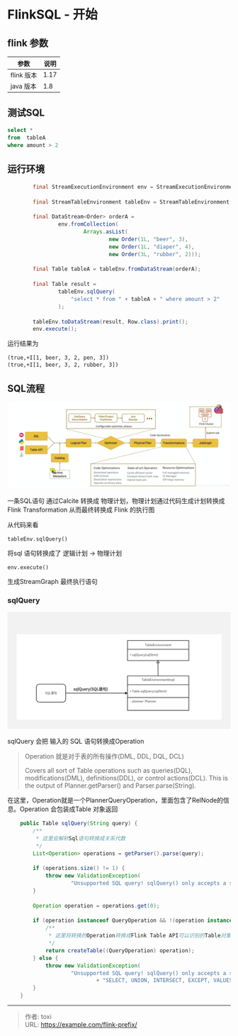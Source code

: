# FlinkSQL - 开始


## flink 参数

| 参数      | 说明 |
| --------- | ---- |
| flink 版本 | 1.17 |
| java 版本  | 1.8 |

## 测试SQL

```SQL
select * 
from  tableA 
where amount > 2
```

## 运行环境

```java
        final StreamExecutionEnvironment env = StreamExecutionEnvironment.getExecutionEnvironment();

        final StreamTableEnvironment tableEnv = StreamTableEnvironment.create(env);

        final DataStream<Order> orderA =
                env.fromCollection(
                        Arrays.asList(
                                new Order(1L, "beer", 3),
                                new Order(1L, "diaper", 4),
                                new Order(3L, "rubber", 2)));

        final Table tableA = tableEnv.fromDataStream(orderA);

        final Table result =
                tableEnv.sqlQuery(
                    "select * from " + tableA + " where amount > 2"
                );

        tableEnv.toDataStream(result, Row.class).print();
        env.execute();
```

运行结果为
```text
(true,+I[1, beer, 3, 2, pen, 3])
(true,+I[1, beer, 3, 2, rubber, 3])
```

## SQL流程

![](sql%E6%B5%81%E7%A8%8B.PNG)

一条SQL语句 通过Calcite 转换成 物理计划，物理计划通过代码生成计划转换成Flink Transformation 从而最终转换成 Flink 的执行图

从代码来看 
    
    tableEnv.sqlQuery()

将sql 语句转换成了 逻辑计划 -> 物理计划

    env.execute()

生成StreamGraph 最终执行语句

### sqlQuery

![](sqlQuery.png)

sqlQuery 会把 输入的 SQL 语句转换成Operation
> Operation 就是对于表的所有操作(DML, DDL, DQL, DCL) 
> 
> Covers all sort of Table operations such as queries(DQL), modifications(DML), definitions(DDL), or control actions(DCL).  This is the output of Planner.getParser() and Parser.parse(String).

在这里，Operation就是一个PlannerQueryOperation，里面包含了RelNode的信息。Operation 会包装成Table 对象返回

```java    @Override
    public Table sqlQuery(String query) {
        /**
         * 这里会解析Sql语句转换成关系代数
         */
        List<Operation> operations = getParser().parse(query);

        if (operations.size() != 1) {
            throw new ValidationException(
                    "Unsupported SQL query! sqlQuery() only accepts a single SQL query.");
        }

        Operation operation = operations.get(0);

        if (operation instanceof QueryOperation && !(operation instanceof ModifyOperation)) {
            /**
             * 这里将转换的Operation转换成Flink Table API可以识别的Table对象
             */
            return createTable((QueryOperation) operation);
        } else {
            throw new ValidationException(
                    "Unsupported SQL query! sqlQuery() only accepts a single SQL query of type "
                            + "SELECT, UNION, INTERSECT, EXCEPT, VALUES, and ORDER_BY.");
        }
    }
```

---

> 作者: toxi  
> URL: https://example.com/flink-prefix/  

